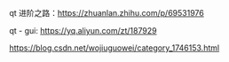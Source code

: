 qt 进阶之路：https://zhuanlan.zhihu.com/p/69531976

qt - gui: https://yq.aliyun.com/zt/187929



https://blog.csdn.net/wojiuguowei/category_1746153.html

